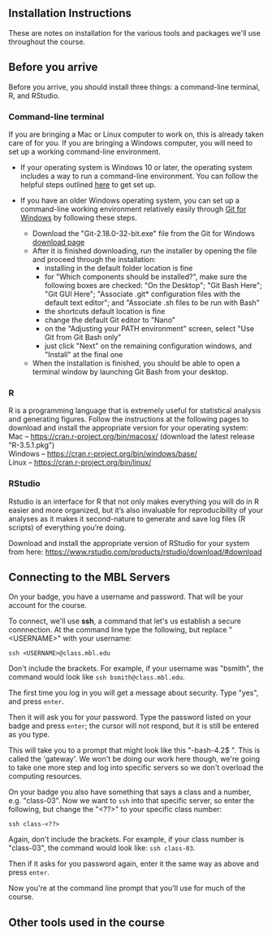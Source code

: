 ## Installation Instructions

These are notes on installation for the various tools and packages we'll use throughout the course.

## Before you arrive

Before you arrive, you should install three things: a command-line terminal, R, and RStudio.

### Command-line terminal
If you are bringing a Mac or Linux computer to work on, this is already taken care of for you. If you are bringing a Windows computer, you will need to set up a working command-line environment. 

* If your operating system is Windows 10 or later, the operating system includes a way to run a command-line environment. You can follow the helpful steps outlined [here](https://www.howtogeek.com/249966/how-to-install-and-use-the-linux-bash-shell-on-windows-10/) to get set up.

* If you have an older Windows operating system, you can set up a command-line working environment relatively easily through [Git for Windows](https://gitforwindows.org/) by following these steps.  
  * Download the "Git-2.18.0-32-bit.exe" file from the Git for Windows [download page](https://github.com/git-for-windows/git/releases/tag/v2.18.0.windows.1)  
  * After it is finished downloading, run the installer by opening the file and proceed through the installation:  
    * installing in the default folder location is fine
    * for "Which components should be installed?", make sure the following boxes are checked: "On the Desktop"; "Git Bash Here"; "Git GUI Here"; "Associate .git* configuration files with the default text editor"; and "Associate .sh files to be run with Bash"
    * the shortcuts default location is fine
    * change the default Git editor to "Nano"
    * on the "Adjusting your PATH environment" screen, select "Use Git from Git Bash only"
    * just click "Next" on the remaining configuration windows, and "Install" at the final one
  * When the installation is finished, you should be able to open a terminal window by launching Git Bash from your desktop. 


### R 
R is a programming language that is extremely useful for statistical analysis and generating figures. Follow the instructions at the following pages to download and install the appropriate version for your operating system:  
Mac – https://cran.r-project.org/bin/macosx/ (download the latest release "R-3.5.1.pkg")  
Windows – https://cran.r-project.org/bin/windows/base/  
Linux – https://cran.r-project.org/bin/linux/  

### RStudio
Rstudio is an interface for R that not only makes everything you will do in R easier and more organized, but it’s also invaluable for reproducibility of your analyses as it makes it second-nature to generate and save log files (R scripts) of everything you’re doing.

Download and install the appropriate version of RStudio for your system from here: https://www.rstudio.com/products/rstudio/download/#download


## Connecting to the MBL Servers

On your badge, you have a username and password. That will be your account for the course. 

To connect, we'll use **ssh**, a command that let's us establish a secure connnection. At the command line type the following, but replace "\<USERNAME\>" with your username:

`ssh <USERNAME>@class.mbl.edu`

Don't include the brackets. For example, if your username was "bsmith", the command would look like `ssh bsmith@class.mbl.edu`. 

The first time you log in you will get a message about security. Type "yes", and press `enter`. 

Then it will ask you for your password. Type the password listed on your badge and press `enter`; the cursor will not respond, but it is still be entered as you type.

This will take you to a prompt that might look like this "-bash-4.2$ ". This is called the 'gateway'. We won't be doing our work here though, we're going to take one more step and log into specific servers so we don't overload the computing resources. 

On your badge you also have something that says a class and a number, e.g. "class-03". Now we want to `ssh` into that specific server, so enter the following, but change the "\<??>\" to your specific class number:

`ssh class-<??>` 

Again, don't include the brackets. For example, if your class number is "class-03", the command would look like: `ssh class-03`.

Then if it asks for you password again, enter it the same way as above and press `enter`.

Now you're at the command line prompt that you'll use for much of the course.

## Other tools used in the course
